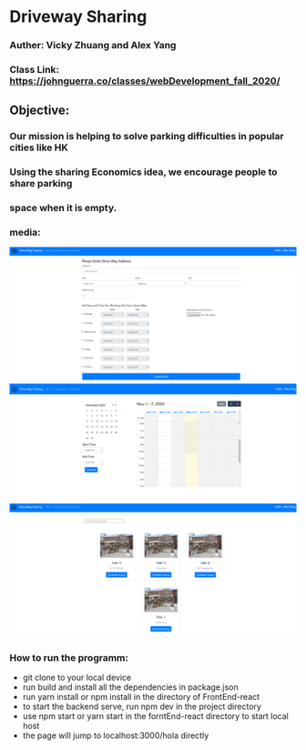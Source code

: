 # Driveway Sharing 

### Auther: Vicky Zhuang and Alex Yang

### Class Link: https://johnguerra.co/classes/webDevelopment_fall_2020/

## Objective:
### Our mission is helping to solve parking difficulties in popular cities like HK
### Using the sharing Economics idea, we encourage people to share parking
### space when it is empty.

### media:
![alt text](https://github.com/AZYDEVE/Drive_Way_Parking/blob/main/Image/sc1.png)
![alt text](https://github.com/AZYDEVE/Drive_Way_Parking/blob/main/Image/sc3.png)
![alt text](https://github.com/AZYDEVE/Drive_Way_Parking/blob/main/Image/sc2.png)

### How to run the programm:  
- git clone to your local device 
- run build and install all the dependencies in package.json
- run yarn install or npm install in the directory of FrontEnd-react
- to start the backend serve, run npm dev in the project directory
- use npm start or yarn start in the forntEnd-react directory to start local host
- the page will jump to localhost:3000/hola directly 



